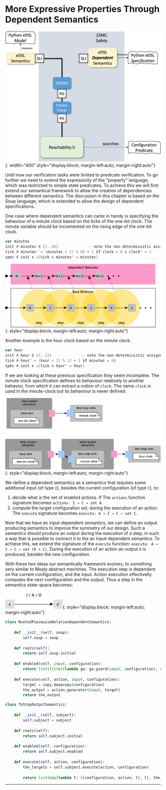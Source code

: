# More Expressive Properties Through Dependent Semantics

![Progress Overview](/assets/img/z2mc/overview_05.png){: width="400" style="display:block; margin-left:auto; margin-right:auto"}

Until now our verification tasks were limited to predicate verification. To go further we need to extend the expressivity of the "property" language, which was restricted to simple state predicates. To achieve this we will first extend our semantical framework to allow the creation of dependencies between different semantics. The discussion in this chapter is based on the Soup language, which is extended to allow the design of dependent specifications.

One case where dependent semantics can came in handy is specifying the behaviour of a minute clock based on the ticks of the one-bit clock. The minute variable should be incremented on the rising edge of the one-bit clock.

```scala
var minutes
init ≜ minutes ∈ {1..60}             -- note the non-deterministic assignement
tick ≜ minutes' = (minutes + 1) % 60 + 1 if clock = 0 ∧ clock' = 1
spec ≜ init ∧ ☐(tick ∨ minutes' = minutes)
```

![step-dependent behavior](/assets/img/z2mc/dependent_trace_step.png){: style="display:block; margin-left:auto; margin-right:auto"}

Another example is the hour clock based on the minute clock.

```scala
var hour
init ≜ hour ∈ {1..12}             -- note the non-deterministic assignement
tick ≜ hour' = (hour + 1) % 12 + 1 if minutes = 60
spec ≜ init ∧ ☐(tick ∨ hour' = hour)
```

If we are looking at these previous specification they seem incomplete. The minute clock specification defines its behaviour relatively to another behavior, from which it can extract a notion of `clock`. The name `clock` is used in the minute-clock but its behaviour is never defined.

![dependent semantics example](/assets/img/z2mc/dependent_semantics_example.png){: style="display:block; margin-left:auto; margin-right:auto"}

We define a dependent semantics as a semantics that requires some additional input (of type `I`), besides the current configuration (of type `C`), to:

1. decide what is the set of enabled actions. If The `actions` function signature becomes `actions: I → C → set A`.
2. compute the target configuration set, during the execution of an action. The `execute` signature becomes `execute: A → I → C → set C`.

Now that we have an input-dependent semantics, we can define an output producing semantics to improve the symmetry of our design. Such a semantics should produce an output during the execution of a step, in such a way that is possible to connect it to the an input-dependent semantics. To achieve this, we extend the signature of the `execute` function: `execute: A → I → C → set (O × C)`. During the execution of an action an output `O` is produced, besides the new configuration.

With these two ideas our semantically framework evolves, to something very similar to Mealy abstract machines. The execution step is dependent on the current configuration, and the input.  Action execution effectivelly computes the next comfiguration and the output. Thus a step in the semantics state-space becomes:

![io semantics step](/assets/img/z2mc/io_step.png){: style="display:block; margin-left:auto; margin-right:auto"}


```python
class RootedPiecewiseRelationDependentSemantics:

    def __init__(self, soup):
        self.soup = soup

    def roots(self):
        return self.soup.initial

    def enabled(self, input, configuration):
        return list(filter(lambda ga: ga.guard(input, configuration), self.soup.pieces))

    def execute(self, action, input, configuration):
        target = copy.deepcopy(configuration)
        the_output = action.generator(input, target)
        return the_output
```



```python
class ToStepOutputSemantics:

    def __init__(self, subject):
        self.subject = subject

    def roots(self):
        return self.subject.initial

    def enabled(self, configuration):
        return self.subject.enabled

    def execute(self, action, configuration):
        the_targets = self.subject.execute(action, configuration)
        
        return list(map(lambda t: ((configuration, action, t), t), the_targets))
```

<hr>

